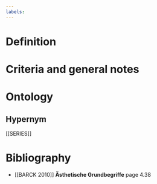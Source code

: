 ```yaml
---
labels: 
---
```


# Definition

# Criteria and general notes
# Ontology

## Hypernym
[[SERIES]]
# Bibliography
- [[BARCK 2010]]
**Ästhetische Grundbegriffe** page 4.38

